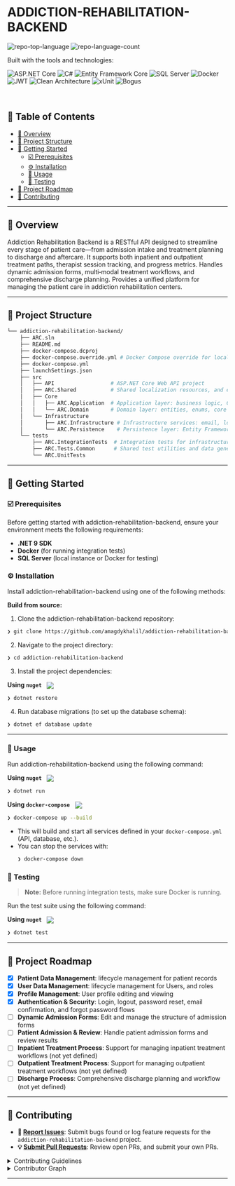 <p align="left"><h1 align="left">ADDICTION-REHABILITATION-BACKEND</h1></p>

<p align="left">
	<img src="https://img.shields.io/github/languages/top/amagdykhalil/addiction-rehabilitation-backend?style=plastic&color=0080ff" alt="repo-top-language">
	<img src="https://img.shields.io/github/languages/count/amagdykhalil/addiction-rehabilitation-backend?style=plastic&color=0080ff" alt="repo-language-count">
</p>
<p align="left">Built with the tools and technologies:</p>
<p align="left">
	<img src="https://img.shields.io/badge/ASP.NET%20Core-512BD4.svg?style=plastic&logo=.net&logoColor=white" alt="ASP.NET Core">
	<img src="https://img.shields.io/badge/C%23-239120.svg?style=plastic&logo=c-sharp&logoColor=white" alt="C#">
	<img src="https://img.shields.io/badge/Entity%20Framework%20Core-512BD4.svg?style=plastic&logo=.net&logoColor=white" alt="Entity Framework Core">
	<img src="https://img.shields.io/badge/SQL%20Server-CC2927.svg?style=plastic&logo=microsoftsqlserver&logoColor=white" alt="SQL Server">
	<img src="https://img.shields.io/badge/Docker-2496ED.svg?style=plastic&logo=Docker&logoColor=white" alt="Docker">
	<img src="https://img.shields.io/badge/JWT-000000.svg?style=plastic&logo=jsonwebtokens&logoColor=white" alt="JWT">
	<img src="https://img.shields.io/badge/Clean%20Architecture-6DB33F.svg?style=plastic&logo=archlinux&logoColor=white" alt="Clean Architecture">
	<img src="https://img.shields.io/badge/xUnit-5FA04E.svg?style=plastic&logo=xunit&logoColor=white" alt="xUnit">
	<img src="https://img.shields.io/badge/Bogus-ED8B00.svg?style=plastic&logo=data&logoColor=white" alt="Bogus">
</p>
<br>

## 🔗 Table of Contents

- [📍 Overview](#-overview)
- [📁 Project Structure](#-project-structure)
- [🚀 Getting Started](#-getting-started)
  - [☑️ Prerequisites](#-prerequisites)
  - [⚙️ Installation](#-installation)
  - [🤖 Usage](#🤖-usage)
  - [🧪 Testing](#🧪-testing)
- [📌 Project Roadmap](#-project-roadmap)
- [🔰 Contributing](#-contributing)

---

## 📍 Overview

Addiction Rehabilitation Backend is a RESTful API designed to streamline every stage of patient care—from admission intake and treatment planning to discharge and aftercare.
It supports both inpatient and outpatient treatment paths, therapist session tracking, and progress metrics.
Handles dynamic admission forms, multi‑modal treatment workflows, and comprehensive discharge planning.
Provides a unified platform for managing the patient care in addiction rehabilitation centers.

---

## 📁 Project Structure

```sh
└── addiction-rehabilitation-backend/
    ├── ARC.sln
    ├── README.md
    ├── docker-compose.dcproj
    ├── docker-compose.override.yml # Docker Compose override for local development
    ├── docker-compose.yml
    ├── launchSettings.json
    ├── src
    │   ├── API                  # ASP.NET Core Web API project
    │   ├── ARC.Shared           # Shared localization resources, and email templates
    │   ├── Core
    │   │   ├── ARC.Application  # Application layer: business logic, CQRS, MediatR, validation
    │   │   └── ARC.Domain       # Domain layer: entities, enums, core business models
    │   └── Infrastructure
    │       ├── ARC.Infrastructure # Infrastructure services: email, localization, authentication
    │       └── ARC.Persistence    # Persistence layer: Entity Framework, repositories, migrations
    └── tests
        ├── ARC.IntegrationTests  # Integration tests for infrastructure and persistence layers
        ├── ARC.Tests.Common      # Shared test utilities and data generators
        └── ARC.UnitTests
```

---

## 🚀 Getting Started

### ☑️ Prerequisites

Before getting started with addiction-rehabilitation-backend, ensure your environment meets the following requirements:

- **.NET 9 SDK**
- **Docker** (for running integration tests)
- **SQL Server** (local instance or Docker for testing)

### ⚙️ Installation

Install addiction-rehabilitation-backend using one of the following methods:

**Build from source:**

1. Clone the addiction-rehabilitation-backend repository:

```sh
❯ git clone https://github.com/amagdykhalil/addiction-rehabilitation-backend
```

2. Navigate to the project directory:

```sh
❯ cd addiction-rehabilitation-backend
```

3. Install the project dependencies:

**Using `nuget`** &nbsp; [<img align="center" src="https://img.shields.io/badge/C%23-239120.svg?style={badge_style}&logo=c-sharp&logoColor=white" />](https://docs.microsoft.com/en-us/dotnet/csharp/)

```sh
❯ dotnet restore
```

4. Run database migrations (to set up the database schema):

```sh
❯ dotnet ef database update
```

---

### 🤖 Usage

Run addiction-rehabilitation-backend using the following command:

**Using `nuget`** &nbsp; [<img align="center" src="https://img.shields.io/badge/C%23-239120.svg?style={badge_style}&logo=c-sharp&logoColor=white" />](https://docs.microsoft.com/en-us/dotnet/csharp/)

```sh
❯ dotnet run
```

**Using `docker-compose`** &nbsp; [<img align="center" src="https://img.shields.io/badge/Docker%20Compose-2496ED.svg?style=plastic&logo=docker&logoColor=white" />](https://docs.docker.com/compose/)

```sh
❯ docker-compose up --build
```

- This will build and start all services defined in your `docker-compose.yml` (API, database, etc.).
- You can stop the services with:
  ```sh
  ❯ docker-compose down
  ```

### 🧪 Testing

> **Note:** Before running integration tests, make sure Docker is running.

Run the test suite using the following command:

**Using `nuget`** &nbsp; [<img align="center" src="https://img.shields.io/badge/C%23-239120.svg?style={badge_style}&logo=c-sharp&logoColor=white" />](https://docs.microsoft.com/en-us/dotnet/csharp/)

```sh
❯ dotnet test
```

---

## 📌 Project Roadmap

- [x] **Patient Data Management**: lifecycle management for patient records
- [x] **User Data Management**: lifecycle management for Users, and roles
- [x] **Profile Management**: User profile editing and viewing
- [x] **Authentication & Security**: Login, logout, password reset, email confirmation, and forgot password flows
- [ ] **Dynamic Admission Forms**: Edit and manage the structure of admission forms
- [ ] **Patient Admission & Review**: Handle patient admission forms and review results
- [ ] **Inpatient Treatment Process**: Support for managing inpatient treatment workflows (not yet defined)
- [ ] **Outpatient Treatment Process**: Support for managing outpatient treatment workflows (not yet defined)
- [ ] **Discharge Process**: Comprehensive discharge planning and workflow (not yet defined)

---

## 🔰 Contributing

- **🐛 [Report Issues](https://github.com/amagdykhalil/addiction-rehabilitation-backend/issues)**: Submit bugs found or log feature requests for the `addiction-rehabilitation-backend` project.
- **💡 [Submit Pull Requests](https://github.com/amagdykhalil/addiction-rehabilitation-backend/blob/main/CONTRIBUTING.md)**: Review open PRs, and submit your own PRs.

<details closed>
<summary>Contributing Guidelines</summary>

1. **Fork the Repository**: Start by forking the project repository to your github account.
2. **Clone Locally**: Clone the forked repository to your local machine using a git client.
   ```sh
   git clone https://github.com/amagdykhalil/addiction-rehabilitation-backend
   ```
3. **Create a New Branch**: Always work on a new branch, giving it a descriptive name.
   ```sh
   git checkout -b new-feature-x
   ```
4. **Install Dependencies**: Restore NuGet packages.
   ```sh
   dotnet restore
   ```
5. **Run Database Migrations**: Ensure your local database is up to date.
   ```sh
   dotnet ef database update
   ```
6. **Make Your Changes**: Develop and test your changes locally.
7. **Commit Your Changes**: Commit with a clear message describing your updates.
   ```sh
   git commit -m 'Implemented new feature x.'
   ```
8. **Push to github**: Push the changes to your forked repository.
   ```sh
   git push origin new-feature-x
   ```
9. **Submit a Pull Request**: Create a PR against the original project repository. Clearly describe the changes and their motivations.
10. **Review**: Once your PR is reviewed and approved, it will be merged into the main branch. Congratulations on your contribution!
</details>

<details closed>
<summary>Contributor Graph</summary>
<br>
<p align="left">
   <a href="https://github.com/amagdykhalil/addiction-rehabilitation-backend/graphs/contributors">
      <img src="https://contrib.rocks/image?repo=amagdykhalil/addiction-rehabilitation-backend">
   </a>
</p>
</details>

---
